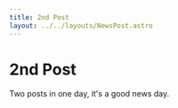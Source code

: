 ```yaml
---
title: 2nd Post
layout: ../../layouts/NewsPost.astro
---
```


# 2nd Post

Two posts in one day, it's a good news day.